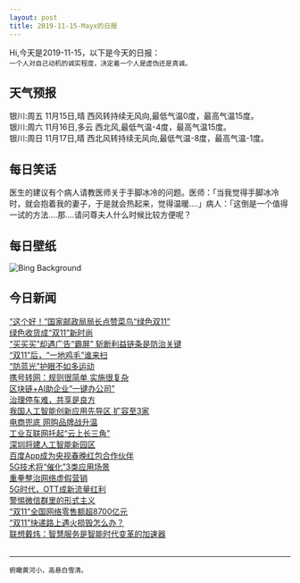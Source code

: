 ```yaml
---
layout: post
title: 2019-11-15-Mayx的日报
---
```


Hi,今天是2019-11-15，以下是今天的日报：<br><small>
一个人对自己动机的诚实程度，决定着一个人是虚伪还是真诚。</small><!--more-->
## 天气预报
银川:周五 11月15日,晴 西风转持续无风向,最低气温0度，最高气温15度。<br>银川:周六 11月16日,多云 西北风,最低气温-4度，最高气温15度。<br>银川:周日 11月17日,晴 西北风转持续无风向,最低气温-8度，最高气温-1度。
## 每日笑话
医生的建议有个病人请教医师关于手脚冰冷的问题。医师：「当我觉得手脚冰冷时，就会抱着我的妻子，于是就会热起来，觉得温暖....」病人：「这倒是一个值得一试的方法....那....请问尊夫人什么时候比较方便呢？
## 每日壁纸
![Bing Background](https://cn.bing.com/th?id=OHR.CrownofLight_EN-US6653002685_1920x1080.jpg&rf=LaDigue_1920x1080.jpg&pid=hp "The 'Crown of Light' installation is projected onto Durham Cathedral during the 2013 Lumiere Durham festival in England (© Stuart Forster/Alamy)")
## 今日新闻

[“这个好！”国家邮政局局长点赞菜鸟“绿色双11”](http://it.people.com.cn/n1/2019/1115/c1009-31457858.html)   
[绿色收货成“双11”新时尚](http://it.people.com.cn/n1/2019/1115/c1009-31457127.html)   
[“买买买”却遇广告“霸屏” 斩断利益链条是防治关键](http://it.people.com.cn/n1/2019/1115/c1009-31457100.html)   
[“双11”后，“一地鸡毛”谁来扫](http://it.people.com.cn/n1/2019/1115/c1009-31457106.html)   
[“防蓝光”护眼不如多运动](http://it.people.com.cn/n1/2019/1115/c1009-31457095.html)   
[携号转网：规则很简单 实施很复杂](http://it.people.com.cn/n1/2019/1115/c1009-31457102.html)   
[区块链+AI助企业“一键办公司”](http://it.people.com.cn/n1/2019/1115/c1009-31457105.html)   
[治理停车难，共享是良方](http://it.people.com.cn/n1/2019/1115/c1009-31457098.html)   
[我国人工智能创新应用先导区 扩容至3家](http://it.people.com.cn/n1/2019/1115/c1009-31457082.html)   
[电商兜底 网购品牌战升温](http://it.people.com.cn/n1/2019/1115/c1009-31457030.html)   
[工业互联网托起“云上长三角”](http://it.people.com.cn/n1/2019/1115/c1009-31457024.html)   
[深圳将建人工智能新园区](http://it.people.com.cn/n1/2019/1115/c1009-31457016.html)   
[百度App成为央视春晚红包合作伙伴](http://it.people.com.cn/n1/2019/1115/c1009-31457026.html)   
[5G技术将“催化”3类应用场景](http://it.people.com.cn/n1/2019/1115/c1009-31457019.html)   
[重拳整治网络虚假营销](http://it.people.com.cn/n1/2019/1115/c1009-31457008.html)   
[5G时代，OTT成新流量红利](http://it.people.com.cn/n1/2019/1115/c1009-31456996.html)   
[警惕微信群里的形式主义](http://it.people.com.cn/n1/2019/1115/c1009-31456523.html)   
[“双11”全国网络零售额超8700亿元](http://it.people.com.cn/n1/2019/1115/c1009-31456557.html)   
[“双11”快递路上遇火损毁怎么办？](http://it.people.com.cn/n1/2019/1115/c1009-31456541.html)   
[联想戴炜：智慧服务是智能时代变革的加速器](http://it.people.com.cn/n1/2019/1115/c1009-31456613.html)   
<br />

***

<small>俯瞰黄河小，高悬白雪清。</small>
